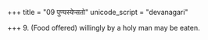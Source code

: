 +++
title = "09 पुण्यस्येप्सतो"
unicode_script = "devanagari"

+++
9. (Food offered) willingly by a holy man may be eaten.
